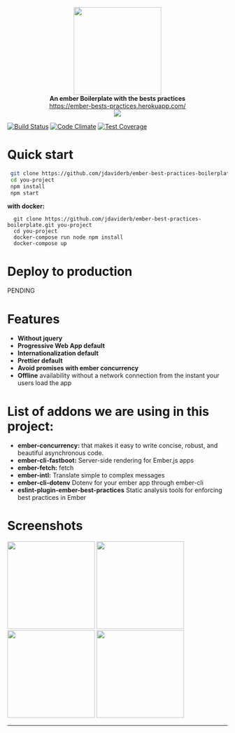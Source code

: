 <div align="center"> <img width="200" src="https://cdn-images-1.medium.com/max/1600/1*--wRIhx_atl50C4NlkMY5Q.jpeg"></div>
<div align="center">
  <strong>An ember Boilerplate with the bests practices </strong><br>
  <a href="https://ember-bests-practices.herokuapp.com/">https://ember-bests-practices.herokuapp.com/</a><br>
  <img src="https://user-images.githubusercontent.com/4649902/51712776-dc9d6400-1ffd-11e9-95f9-3b204aab6476.png"><br>
</div>

[![Build Status](https://travis-ci.org/jdaviderb/ember-best-practices-boilerplate.svg?branch=master)](https://travis-ci.org/jdaviderb/ember-best-practices-boilerplate) [![Code Climate](https://api.codeclimate.com/v1/badges/e5b74ff40058904f3605/maintainability)](https://codeclimate.com/github/jdaviderb/ember-best-practices-boilerplate/maintainability) [![Test Coverage](https://api.codeclimate.com/v1/badges/e5b74ff40058904f3605/test_coverage)](https://codeclimate.com/github/jdaviderb/ember-best-practices-boilerplate/test_coverage)

# Quick start

```bash
 git clone https://github.com/jdaviderb/ember-best-practices-boilerplate.git you-project
 cd you-project
 npm install
 npm start
```

**with docker:**

```
  git clone https://github.com/jdaviderb/ember-best-practices-boilerplate.git you-project
  cd you-project
  docker-compose run node npm install
  docker-compose up
```

# Deploy to production
PENDING

# Features

- **Without jquery**
- **Progressive Web App default**
- **Internationalization default**
- **Prettier default**
- **Avoid promises with ember concurrency**
- **Offline** availability without a network connection from the instant your users load the app

# List of addons we are using in this project:

- **ember-concurrency:** that makes it easy to write concise, robust, and beautiful asynchronous code.
- **ember-cli-fastboot:** Server-side rendering for Ember.js apps
- **ember-fetch:** fetch
- **ember-intl:** Translate simple to complex messages
- **ember-cli-dotenv** Dotenv for your ember app through ember-cli
- **eslint-plugin-ember-best-practices** Static analysis tools for enforcing best practices in Ember

# Screenshots

<div>
<img width="200"src="https://user-images.githubusercontent.com/4649902/51715634-9220e500-2007-11e9-8a05-218b76834846.png">
<img width="200" src="https://user-images.githubusercontent.com/4649902/51715637-977e2f80-2007-11e9-9ecc-345c832d0e31.png">
<img width="200" src="https://user-images.githubusercontent.com/4649902/51715647-a1a02e00-2007-11e9-81c2-ef2269179506.png">
<img width="200" src="https://user-images.githubusercontent.com/4649902/51715641-9cdb7a00-2007-11e9-99c6-ac279f77ba42.png">

</div>

---
